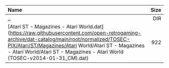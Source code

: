 |Name|Size|
|:---|---:|
|[..](../index.html)|DIR|
|[Atari ST - Magazines - Atari World.dat](https://raw.githubusercontent.com/open-retrogaming-archive/dat-catalog/main/root/normalized/TOSEC-PIX/Atari/ST/Magazines/Atari World/Atari ST - Magazines - Atari World/Atari ST - Magazines - Atari World (TOSEC-v2014-01-31_CM).dat)|922|
